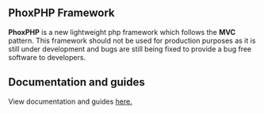## PhoxPHP Framework

**PhoxPHP** is a new lightweight php framework which follows the **MVC** pattern. This framework should not be used for production purposes as it is still under development and bugs are still being fixed to provide a bug free software to developers.

## Documentation and guides

View documentation and guides [here.](https://www.phoxphp.com)